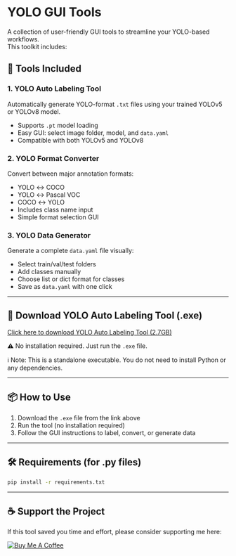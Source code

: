# YOLO GUI Tools

A collection of user-friendly GUI tools to streamline your YOLO-based workflows.  
This toolkit includes:

## 🧰 Tools Included

### 1. YOLO Auto Labeling Tool
Automatically generate YOLO-format `.txt` files using your trained YOLOv5 or YOLOv8 model.
- Supports `.pt` model loading
- Easy GUI: select image folder, model, and `data.yaml`
- Compatible with both YOLOv5 and YOLOv8

### 2. YOLO Format Converter
Convert between major annotation formats:
- YOLO ↔ COCO
- YOLO ↔ Pascal VOC
- COCO ↔ YOLO
- Includes class name input
- Simple format selection GUI

### 3. YOLO Data Generator
Generate a complete `data.yaml` file visually:
- Select train/val/test folders
- Add classes manually
- Choose list or dict format for classes
- Save as `data.yaml` with one click

---

## 🔽 Download YOLO Auto Labeling Tool (.exe)

[Click here to download YOLO Auto Labeling Tool (2.7GB)](https://drive.google.com/file/d/1_GdyNwUooAU0tYSeOKy8jhlEPEgCxA1x/view?usp=sharing)

⚠ No installation required. Just run the `.exe` file.

ℹ️ Note: This is a standalone executable. You do not need to install Python or any dependencies.

---

## 📦 How to Use

1. Download the `.exe` file from the link above
2. Run the tool (no installation required)
3. Follow the GUI instructions to label, convert, or generate data

---

## 🛠 Requirements (for .py files)

```bash
pip install -r requirements.txt
```

---

## ☕ Support the Project

If this tool saved you time and effort, please consider supporting me here:

[![Buy Me A Coffee](https://img.shields.io/badge/Donate-Buy%20Me%20a%20Coffee-yellow?logo=buymeacoffee)](https://www.buymeacoffee.com/ctpjszzangf)

